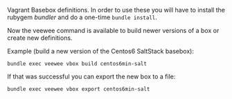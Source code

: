 Vagrant Basebox definitions.
In order to use these you will have to install the rubygem *bundler* and do a one-time ``bundle install``.

Now the veewee command is available to build newer versions of a box or create new definitions.

Example (build a new version of the Centos6 SaltStack basebox):

    bundle exec veewee vbox build centos6min-salt

If that was successful you can export the new box to a file:

    bundle exec veewee vbox export centos6min-salt

